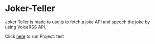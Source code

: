 # Joker-Teller
Joker Teller is made to use js to fetch a joke API and speech the joke by using VoiceRSS API.

Click [here](https://hientran12.github.io/Joker-Teller/) to run Project.
test